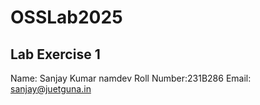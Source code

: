 # OSSLab2025

## Lab Exercise 1
Name: Sanjay Kumar namdev
Roll Number:231B286
Email: sanjay@juetguna.in
 